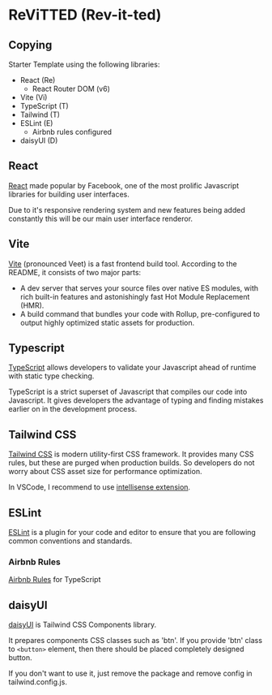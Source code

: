 # ReViTTED (Rev-it-ted)

## Copying

Starter Template using the following libraries:

* React (Re)
   * React Router DOM (v6)
* Vite  (Vi)
* TypeScript (T)
* Tailwind (T)
* ESLint (E)
  * Airbnb rules configured
* daisyUI (D)

## React

[React](https://github.com/facebook/react) made popular by Facebook, one of the most prolific Javascript libraries for building user interfaces.

Due to it's responsive rendering system and new features being added constantly this will be our main user interface renderor.

## Vite

[Vite](https://github.com/vitejs/vite) (pronounced Veet) is a fast frontend build tool. According to the README, it consists of two major parts:

* A dev server that serves your source files over native ES modules, with rich built-in features and astonishingly fast Hot Module Replacement (HMR).
* A build command that bundles your code with Rollup, pre-configured to output highly optimized static assets for production.

## Typescript

[TypeScript](https://github.com/microsoft/TypeScript) allows developers to validate your Javascript ahead of runtime with static type checking.

TypeScript is a strict superset of Javascript that compiles our code into Javascript. It gives developers the advantage of typing and finding mistakes earlier on in the development process.

## Tailwind CSS

[Tailwind CSS](https://tailwindcss.com) is modern utility-first CSS framework. It provides many CSS rules, but these are purged when production builds. So developers do not worry about CSS asset size for performance optimization.

In VSCode, I recommend to use [intellisense extension](https://tailwindcss.com/docs/editor-setup).

## ESLint

[ESLint](https://eslint.org) is a plugin for your code and editor to ensure that you are following common conventions and standards.

### Airbnb Rules

[Airbnb Rules](https://github.com/iamturns/eslint-config-airbnb-typescript) for TypeScript

## daisyUI

[daisyUI](https://daisyui.com) is Tailwind CSS Components library.

It prepares components CSS classes such as 'btn'. If you provide 'btn' class to `<button>` element, then there should be placed completely designed button.

If you don't want to use it, just remove the package and remove config in tailwind.config.js.